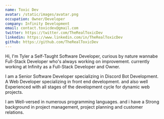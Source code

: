 ```yaml
---
name: Toxic Dev
avatar: /static/images/avatar.png
occupation: Owner/Developer
company: Infinity Development
email: contact.toxicdev@gmail.com
twitter: https://twitter.com/TheRealToxicDev
linkedin: https://www.linkedin.com/in/TheRealToxicDev
github: https://github.com/TheRealToxicDev
---
```


Hi, I'm Tyler a Self-Taught Software Developer, curious by nature wannabe Full-Stack Developer who's always working on improvement. currently working at Infinity as a Full-Stack Developer and Owner.

I am a Senior Software Developer specializing in Discord Bot Development. A Web Developer specializing in front end development. and also well Experienced with all stages of the development cycle for dynamic web projects.

I am Well-versed in numerous programming languages. and i have a Strong background in project management, project planning and customer relations.

